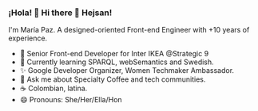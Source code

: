 ### ¡Hola! 👋 Hi there 👋 Hejsan!
I'm María Paz.
A designed-oriented Front-end Engineer with +10 years of experience.

- 🔭 Senior Front-end Developer for Inter IKEA @Strategic 9
- 🌱 Currently learning SPARQL, webSemantics and Swedish.
- ✨ Google Developer Organizer, Women Techmaker Ambassador.
- 💬 Ask me about Specialty Coffee and tech communities.
- ☕ Colombian, latina.
- 😄 Pronouns: She/Her/Ella/Hon

<!--
**mariapazmp/mariapazmp** is a ✨ _special_ ✨ repository because its `README.md` (this file) appears on your GitHub profile.

Here are some ideas to get you started:

...

- 👯 I’m looking to collaborate on ...
- 🤔 I’m looking for help with ...
- 💬 Ask me about ...
- 📫 How to reach me: ...
- 😄 Pronouns: ...
- ⚡ Fun fact: ...
-->
